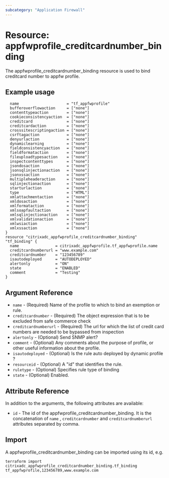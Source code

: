 ```yaml
---
subcategory: "Application Firewall"
---
```


# Resource: appfwprofile_creditcardnumber_binding

The appfwprofile_creditcardnumber_binding resource is used to bind creditcard number to appfw profile.


## Example usage

```hclresource "citrixadc_appfwprofile" "tf_appfwprofile" {
  name                     = "tf_appfwprofile"
  bufferoverflowaction     = ["none"]
  contenttypeaction        = ["none"]
  cookieconsistencyaction  = ["none"]
  creditcard               = ["none"]
  creditcardaction         = ["none"]
  crosssitescriptingaction = ["none"]
  csrftagaction            = ["none"]
  denyurlaction            = ["none"]
  dynamiclearning          = ["none"]
  fieldconsistencyaction   = ["none"]
  fieldformataction        = ["none"]
  fileuploadtypesaction    = ["none"]
  inspectcontenttypes      = ["none"]
  jsondosaction            = ["none"]
  jsonsqlinjectionaction   = ["none"]
  jsonxssaction            = ["none"]
  multipleheaderaction     = ["none"]
  sqlinjectionaction       = ["none"]
  starturlaction           = ["none"]
  type                     = ["HTML"]
  xmlattachmentaction      = ["none"]
  xmldosaction             = ["none"]
  xmlformataction          = ["none"]
  xmlsoapfaultaction       = ["none"]
  xmlsqlinjectionaction    = ["none"]
  xmlvalidationaction      = ["none"]
  xmlwsiaction             = ["none"]
  xmlxssaction             = ["none"]
}
resource "citrixadc_appfwprofile_creditcardnumber_binding" "tf_binding" {
  name                = citrixadc_appfwprofile.tf_appfwprofile.name
  creditcardnumberurl = "www.example.com"
  creditcardnumber    = "123456789"
  isautodeployed      = "AUTODEPLOYED"
  alertonly           = "ON"
  state               = "ENABLED"
  comment             = "Testing"
}
```


## Argument Reference

* `name` - (Required) Name of the profile to which to bind an exemption or rule.
* `creditcardnumber` - (Required) The object expression that is to be excluded from safe commerce check
* `creditcardnumberurl` - (Required) The url for which the list of credit card numbers are needed to be bypassed from inspection
* `alertonly` - (Optional) Send SNMP alert?
* `comment` - (Optional) Any comments about the purpose of profile, or other useful information about the profile.
* `isautodeployed` - (Optional) Is the rule auto deployed by dynamic profile ?
* `resourceid` - (Optional) A "id" that identifies the rule.
* `ruletype` - (Optional) Specifies rule type of binding
* `state` - (Optional) Enabled.


## Attribute Reference

In addition to the arguments, the following attributes are available:

* `id` - The id of the appfwprofile_creditcardnumber_binding. It is the concatenation of `name` , `creditcardnumber` and `creditcardnumberurl` attributes separated by comma.


## Import

A appfwprofile_creditcardnumber_binding can be imported using its id, e.g.

```shell
terraform import citrixadc_appfwprofile_creditcardnumber_binding.tf_binding tf_appfwprofile,123456789,www.example.com
```
